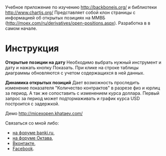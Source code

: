 Учебное приложение по изучению http://backbonejs.org/ и библиотеки http://www.chartjs.org/
Представляет собой клон страницы с информацией об открытых позициях на ММВБ (http://moex.com/ru/derivatives/open-positions.aspx). Разработка в в самом начале.

# Инструкция

**Открытые позиции на дату**
Необходимо выбрать нужный инструмент и дату и нажать кнопку Показать. При клике на строке таблицы диаграммы обновляются с учетом содержащихся в ней данных.

**Динамика открытых позиций**
Дает возможность проследить изменение показателя "Количество контрактов" в разрезе физ и юрлиц за период. А так же сопоставить с изменением курса доллара.
Первый запрос за период может подтормаживать и график курса USD построится с задержкой.

Демо http://micexopen.khataev.com/

Связаться со мной либо: 
* [на форуме banki.ru](http://www.banki.ru/profile/?UID=823120), 
* [на форуме Октава](http://octavtrading.forum.wtf/messages.php?action=new&uid=69),
* [Вконтакте](https://vk.com/khataev),
* [Facebook](https://www.facebook.com/profile.php?id=100006483577333).